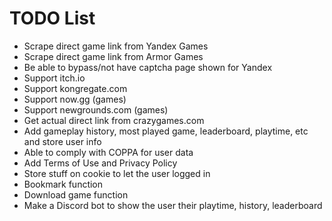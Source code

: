 # TODO List
- Scrape direct game link from Yandex Games
- Scrape direct game link from Armor Games
- Be able to bypass/not have captcha page shown for Yandex
- Support itch.io
- Support kongregate.com
- Support now.gg (games)
- Support newgrounds.com (games)
- Get actual direct link from crazygames.com
- Add gameplay history, most played game, leaderboard, playtime, etc and store user info
- Able to comply with COPPA for user data
- Add Terms of Use and Privacy Policy
- Store stuff on cookie to let the user logged in
- Bookmark function
- Download game function
- Make a Discord bot to show the user their playtime, history, leaderboard